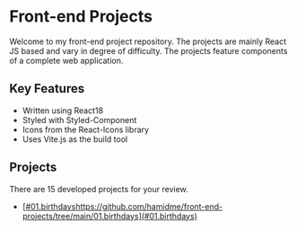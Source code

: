 # Front-end Projects
Welcome to my front-end project repository. The projects are mainly React JS based and vary in degree of difficulty. The projects feature components of a complete web application.
## Key Features
* Written using React18
* Styled with Styled-Component
* Icons from the React-Icons library
* Uses Vite.js as the build tool
## Projects
There are 15 developed projects for your review.
* [[#01.birthdays](https://github.com/hamidme/front-end-projects/tree/main/01.birthdays)https://github.com/hamidme/front-end-projects/tree/main/01.birthdays](#01.birthdays)
